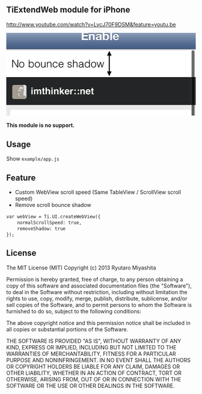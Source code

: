 TiExtendWeb module for iPhone
-----

http://www.youtube.com/watch?v=LvcJ70F9DSM&feature=youtu.be

![image](tiextendweb.png)

**This module is no support.**

## Usage

Show `example/app.js`

## Feature

* Custom WebView scroll speed (Same TableView / ScrollView scroll speed)
* Remove scroll bounce shadow

```
var webView = Ti.UI.createWebView({
    normalScrollSpeed: true,
    removeShadow: true
});
```

## License

The MIT License (MIT) Copyright (c) 2013 Ryutaro Miyashita

Permission is hereby granted, free of charge, to any person obtaining a copy of this software and associated documentation files (the "Software"), to deal in the Software without restriction, including without limitation the rights to use, copy, modify, merge, publish, distribute, sublicense, and/or sell copies of the Software, and to permit persons to whom the Software is furnished to do so, subject to the following conditions:

The above copyright notice and this permission notice shall be included in all copies or substantial portions of the Software.

THE SOFTWARE IS PROVIDED "AS IS", WITHOUT WARRANTY OF ANY KIND, EXPRESS OR IMPLIED, INCLUDING BUT NOT LIMITED TO THE WARRANTIES OF MERCHANTABILITY, FITNESS FOR A PARTICULAR PURPOSE AND NONINFRINGEMENT. IN NO EVENT SHALL THE AUTHORS OR COPYRIGHT HOLDERS BE LIABLE FOR ANY CLAIM, DAMAGES OR OTHER LIABILITY, WHETHER IN AN ACTION OF CONTRACT, TORT OR OTHERWISE, ARISING FROM, OUT OF OR IN CONNECTION WITH THE SOFTWARE OR THE USE OR OTHER DEALINGS IN THE SOFTWARE.
